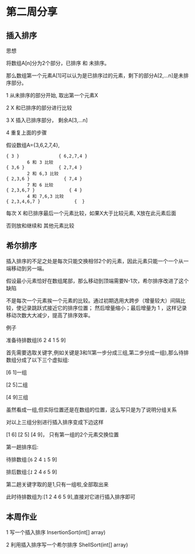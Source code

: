 第二周分享
=============

插入排序
------------
思想

将数组A[n]分为2个部分，已排序 和 未排序。

那么数组第一个元素A[1]可以认为是已排序过的元素，剩下的部分A[2,...n]是未排序部分。


1 从未排序的部分开始, 取出第一个元素X

2 X 和已排序的部分进行比较

3 X 插入已排序部分， 剩余A[3,...n]

4 重复上面的步骤

假设数组A={3,6,2,7,4},
```
{ 3 }               { 6,2,7,4 }
        6 和 3 比较
{ 3,6 }             { 2,7,4 }
        2 和 6,3 比较
{ 2,3,6 }             { 7,4 }
        7 和 6 比较
{ 2,3,6,7 }             { 4 }
        4 和 7,6,3 比较
{ 2,3,4,6,7 }             {  }
```
每次 X 和已排序最后一个元素比较，如果X大于比较元素, X放在此元素后面

否则放和继续和 其他元素比较


希尔排序
-----------

插入排序的不足之处是每次只能交换相邻2个的元素，因此元素只能一个一个从一端移动到另一端。

假设最小元素恰好在数组尾部，那么移动到顶端需要N-1次，希尔排序改进了这个缺陷

不是每次一个元素挨一个元素的比较。通过初期选用大跨步（增量较大）间隔比较，使记录跳跃式接近它的排序位置；
然后增量缩小；最后增量为 1 ，这样记录移动次数大大减少，提高了排序效率。

例子

准备待排数组[6 2 4 1 5 9]

首先需要选取关键字,例如关键是3和1(第一步分成三组,第二步分成一组),那么待排数组分成了以下三个虚拟组:

[6 1]一组

[2 5]二组

[4 9]三组

虽然看成一组,但实际位置还是在数组的位置，这么写只是为了说明分组关系

对以上三组分别进行插入排序变成下边这样

[1 6] [2 5] [4 9]， 只有第一组的2个元素交换位置

第一趟排序后:

待排数组:[`6` 2 4 `1` 5 9]

排后数组:[_`1`_ 2 4 _`6`_ 5 9]

第二趟关键字取的是1,只有一组啦,全部取出来

此时待排数组为:[1 2 4 6 5 9],直接对它进行插入排序即可

本周作业
-----------
1 写一个插入排序 InsertionSort(int[] array)

2 利用插入排序写一个希尔排序 ShellSort(int[] array)
